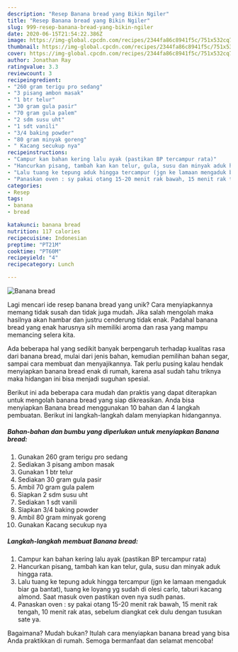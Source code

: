 ```yaml
---
description: "Resep Banana bread yang Bikin Ngiler"
title: "Resep Banana bread yang Bikin Ngiler"
slug: 999-resep-banana-bread-yang-bikin-ngiler
date: 2020-06-15T21:54:22.386Z
image: https://img-global.cpcdn.com/recipes/2344fa86c8941f5c/751x532cq70/banana-bread-foto-resep-utama.jpg
thumbnail: https://img-global.cpcdn.com/recipes/2344fa86c8941f5c/751x532cq70/banana-bread-foto-resep-utama.jpg
cover: https://img-global.cpcdn.com/recipes/2344fa86c8941f5c/751x532cq70/banana-bread-foto-resep-utama.jpg
author: Jonathan Ray
ratingvalue: 3.3
reviewcount: 3
recipeingredient:
- "260 gram terigu pro sedang"
- "3 pisang ambon masak"
- "1 btr telur"
- "30 gram gula pasir"
- "70 gram gula palem"
- "2 sdm susu uht"
- "1 sdt vanili"
- "3/4 baking powder"
- "80 gram minyak goreng"
- " Kacang secukup nya"
recipeinstructions:
- "Campur kan bahan kering lalu ayak (pastikan BP tercampur rata)"
- "Hancurkan pisang, tambah kan kan telur, gula, susu dan minyak aduk hingga rata."
- "Lalu tuang ke tepung aduk hingga tercampur (jgn ke lamaan mengaduk biar ga bantat), tuang ke loyang yg sudah di olesi carlo, taburi kacang almond. Saat masuk oven pastikan oven nya sudh panas."
- "Panaskan oven : sy pakai otang 15-20 menit rak bawah, 15 menit rak tengah, 10 menit rak atas, sebelum diangkat cek dulu dengan tusukan sate ya."
categories:
- Resep
tags:
- banana
- bread

katakunci: banana bread 
nutrition: 117 calories
recipecuisine: Indonesian
preptime: "PT21M"
cooktime: "PT60M"
recipeyield: "4"
recipecategory: Lunch

---
```



![Banana bread](https://img-global.cpcdn.com/recipes/2344fa86c8941f5c/751x532cq70/banana-bread-foto-resep-utama.jpg)

Lagi mencari ide resep banana bread yang unik? Cara menyiapkannya memang tidak susah dan tidak juga mudah. Jika salah mengolah maka hasilnya akan hambar dan justru cenderung tidak enak. Padahal banana bread yang enak harusnya sih memiliki aroma dan rasa yang mampu memancing selera kita.

Ada beberapa hal yang sedikit banyak berpengaruh terhadap kualitas rasa dari banana bread, mulai dari jenis bahan, kemudian pemilihan bahan segar, sampai cara membuat dan menyajikannya. Tak perlu pusing kalau hendak menyiapkan banana bread enak di rumah, karena asal sudah tahu triknya maka hidangan ini bisa menjadi suguhan spesial.




Berikut ini ada beberapa cara mudah dan praktis yang dapat diterapkan untuk mengolah banana bread yang siap dikreasikan. Anda bisa menyiapkan Banana bread menggunakan 10 bahan dan 4 langkah pembuatan. Berikut ini langkah-langkah dalam menyiapkan hidangannya.

<!--inarticleads1-->

##### Bahan-bahan dan bumbu yang diperlukan untuk menyiapkan Banana bread:

1. Gunakan 260 gram terigu pro sedang
1. Sediakan 3 pisang ambon masak
1. Gunakan 1 btr telur
1. Sediakan 30 gram gula pasir
1. Ambil 70 gram gula palem
1. Siapkan 2 sdm susu uht
1. Sediakan 1 sdt vanili
1. Siapkan 3/4 baking powder
1. Ambil 80 gram minyak goreng
1. Gunakan  Kacang secukup nya




<!--inarticleads2-->

##### Langkah-langkah membuat Banana bread:

1. Campur kan bahan kering lalu ayak (pastikan BP tercampur rata)
1. Hancurkan pisang, tambah kan kan telur, gula, susu dan minyak aduk hingga rata.
1. Lalu tuang ke tepung aduk hingga tercampur (jgn ke lamaan mengaduk biar ga bantat), tuang ke loyang yg sudah di olesi carlo, taburi kacang almond. Saat masuk oven pastikan oven nya sudh panas.
1. Panaskan oven : sy pakai otang 15-20 menit rak bawah, 15 menit rak tengah, 10 menit rak atas, sebelum diangkat cek dulu dengan tusukan sate ya.




Bagaimana? Mudah bukan? Itulah cara menyiapkan banana bread yang bisa Anda praktikkan di rumah. Semoga bermanfaat dan selamat mencoba!

